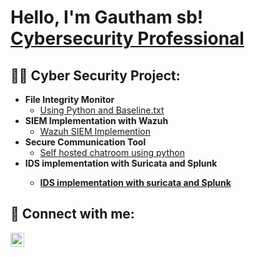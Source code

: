 <h1>Hello, I'm Gautham sb! <br/><a href="https://github.com/gauthamsb777"></a> <a href="https://www.linkedin.com/in/gautham-shridhar-bhandari/">Cybersecurity Professional</a> <a href=></a></h1>

<h2>👨‍💻 Cyber Security Project:</h2>

- <b> File Integrity Monitor</b>
  - [Using Python and Baseline.txt](File_Integrity_Monitoring)
- <b> SIEM Implementation with Wazuh</b>
  - [Wazuh SIEM Implemention](https://beyondthefirewall.github.io/Wazuh.html)
- <b> Secure Communication Tool</b>
  - [Self hosted chatroom using python](Secure_chat_room)
- <b> IDS implementation with Suricata and Splunk
  - [IDS implementation with suricata and Splunk](https://beyondthefirewall.github.io/SuricataSplunk.html)
  
<h2> 🤳 Connect with me:</h2>

[<img align="left" alt="Gautham sb | LinkedIn" width="22px" src="https://cdn.jsdelivr.net/npm/simple-icons@v3/icons/linkedin.svg" />][linkedin]


[linkedin]: https://linkedin.com/in/gautham-shridhar-bhandari/

<!--
**joshmadakor1/joshmadakor1** is a ✨ _special_ ✨ repository because its `README.md` (this file) appears on your GitHub profile.

Here are some ideas to get you started:

- 🔭 I’m currently working on ...
- 🌱 I’m currently learning ...
- 👯 I’m looking to collaborate on ...
- 🤔 I’m looking for help with ...
- 💬 Ask me about ...
- 📫 How to reach me: ...
- 😄 Pronouns: ...
- ⚡ Fun fact: ...
-->
